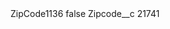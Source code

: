 <?xml version="1.0" encoding="UTF-8"?>
<CustomMetadata xmlns="http://soap.sforce.com/2006/04/metadata" xmlns:xsi="http://www.w3.org/2001/XMLSchema-instance" xmlns:xsd="http://www.w3.org/2001/XMLSchema">
    <label>ZipCode1136</label>
    <protected>false</protected>
    <values>
        <field>Zipcode__c</field>
        <value xsi:type="xsd:string">21741</value>
    </values>
</CustomMetadata>
